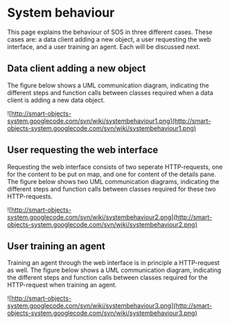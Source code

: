 # System behaviour #
This page explains the behaviour of SOS in three different cases. These cases are: a data client adding a new object, a user requesting the web interface, and a user training an agent. Each will be discussed next.

## Data client adding a new object ##

The figure below shows a UML communication diagram, indicating the different steps and function calls between classes required when a data client is adding a new data object.

![http://smart-objects-system.googlecode.com/svn/wiki/systembehaviour1.png](http://smart-objects-system.googlecode.com/svn/wiki/systembehaviour1.png)

## User requesting the web interface ##

Requesting the web interface consists of two seperate HTTP-requests, one for the content to be put on map, and one for content of the details pane. The figure below shows two UML communication diagrams, indicating the different steps and function calls between classes required for these two HTTP-requests.

![http://smart-objects-system.googlecode.com/svn/wiki/systembehaviour2.png](http://smart-objects-system.googlecode.com/svn/wiki/systembehaviour2.png)

## User training an agent ##

Training an agent through the web interface is in principle a HTTP-request as well. The figure below shows a UML communication diagram, indicating the different steps and function calls between classes required for the HTTP-request when training an agent.

![http://smart-objects-system.googlecode.com/svn/wiki/systembehaviour3.png](http://smart-objects-system.googlecode.com/svn/wiki/systembehaviour3.png)